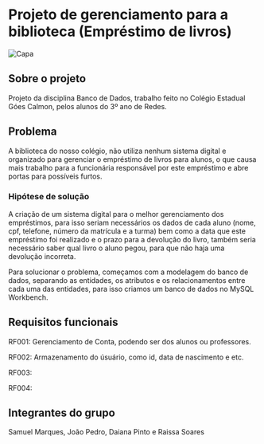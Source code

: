 # Projeto de gerenciamento para a biblioteca (Empréstimo de livros)

![Capa](https://user-images.githubusercontent.com/120694081/236442845-4d4ce7c2-628f-4886-83e8-44ee4edf3e39.jpg)

## Sobre o projeto
Projeto da disciplina Banco de Dados, trabalho feito no Colégio Estadual Góes Calmon, pelos alunos do 3º ano de Redes.

## Problema
A biblioteca do nosso colégio, não utiliza nenhum sistema digital e organizado para gerenciar o empréstimo de livros para alunos, o que causa mais trabalho para a funcionária responsável por este empréstimo e abre portas para possíveis furtos.

### Hipótese de solução
A criação de um sistema digital para o melhor gerenciamento dos empréstimos, para isso seriam necessários os dados de cada aluno (nome, cpf, telefone, número da matrícula e a turma) bem como a data que este empréstimo foi realizado e o prazo para a devolução do livro, também seria necessário saber qual livro o aluno pegou, para que não haja uma devolução incorreta.

Para solucionar o problema, começamos com a modelagem do banco de dados, separando as entidades, os atributos e os relacionamentos entre cada  uma das entidades, para isso criamos um banco de dados no MySQL Workbench.

## Requisitos funcionais
<p>RF001: Gerenciamento de Conta, podendo ser dos alunos ou professores.
<p>RF002: Armazenamento do úsuário, como id, data de nascimento e etc.
<p>RF003: 
<p>RF004: 

## Integrantes do grupo
Samuel Marques, João Pedro, Daiana Pinto e Raissa Soares



